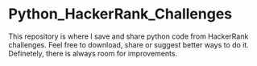 # Python_HackerRank_Challenges

This repository is where I save and share python code from HackerRank challenges.
Feel free to download, share or suggest better ways to do it. Definetely, there is always room for improvements.